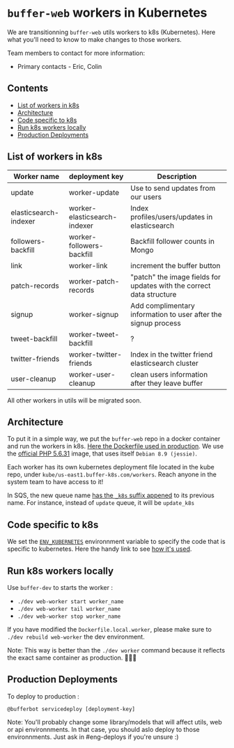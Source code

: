 # `buffer-web` workers in Kubernetes

We are transitionning `buffer-web` utils workers to k8s (Kubernetes). Here what you'll need to know to make changes to those workers.

Team members to contact for more information:
* Primary contacts - Eric, Colin

## Contents

* [List of workers in k8s](#list-of-workers-in-k8s)
* [Architecture](#architecture)
* [Code specific to k8s](#code-specific-to-k8s)
* [Run k8s workers locally](#run-k8s-workers-locally)
* [Production Deployments](#production-deployments)

## List of workers in k8s
| Worker name | deployment key | Description|
| --- | --- | --- |
| update | worker-update | Use to send updates from our users
| elasticsearch-indexer | worker-elasticsearch-indexer | Index profiles/users/updates in elasticsearch
| followers-backfill | worker-followers-backfill | Backfill follower counts in Mongo
| link | worker-link | increment the buffer button
| patch-records | worker-patch-records | "patch" the image fields for updates with the correct data structure
| signup | worker-signup | Add complimentary information to user after the signup process
| tweet-backfill | worker-tweet-backfill | ?
| twitter-friends | worker-twitter-friends | Index in the twitter friend elasticsearch cluster
| user-cleanup | worker-user-cleanup | clean users information after they leave buffer

All other workers in utils will be migrated soon.

## Architecture

To put it in a simple way, we put the `buffer-web` repo in a docker container and run the workers in k8s. [Here the Dockerfile used in production](https://github.com/bufferapp/buffer-web/blob/master/Dockerfile.workers). We use the [official PHP 5.6.31](https://github.com/bufferapp/dockerfiles/blob/master/php56-cli/Dockerfile) image, that uses itself `Debian 8.9 (jessie)`.

Each worker has its own kubernetes deployment file located in the kube repo, under `kube/us-east1.buffer-k8s.com/workers`. Reach anyone in the system team to have access to it!

In SQS, the new queue name [has the `_k8s` suffix appened](https://github.com/bufferapp/buffer-web/blob/4eda46cb62a18f9285eab93e33100d7133e92cfc/shared/libraries/Workers/Worker.php#L81-L83) to its previous name. For instance, instead of `update` queue, it will be `update_k8s`

## Code specific to k8s
We set the  [`ENV_KUBERNETES`](https://github.com/bufferapp/buffer-web/blob/37348b9f59c675f420ea7099fd2ed9d0758e4844/Dockerfile.workers#L10
) environnment variable to specify the code that is specific to kubernetes. Here the handy link to see [how it's used](https://github.com/bufferapp/buffer-web/search?utf8=%E2%9C%93&q=ENV_KUBERNETES&type=).

## Run k8s workers locally

Use `buffer-dev` to starts the worker :

- `./dev web-worker start worker_name`
- `./dev web-worker tail worker_name`
- `./dev web-worker stop worker_name`

If you have modified the `Dockerfile.local.worker`, please make sure to `./dev rebuild web-worker` the dev environment.

Note: This way is better than the `./dev worker` command  because it reflects the exact same container as production. 🐳🐳🐳


## Production Deployments 

To deploy to production :

`@bufferbot servicedeploy [deployment-key]`

Note:  You'll probably change some library/models that will affect utils, web or api environnments. In that case, you should aslo deploy to those environnments. Just ask in #eng-deploys if you're unsure :) 
